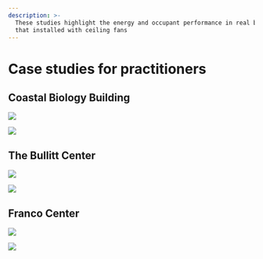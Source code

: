 ```yaml
---
description: >-
  These studies highlight the energy and occupant performance in real buildings
  that installed with ceiling fans
---
```


# Case studies for practitioners

## Coastal Biology Building

![](<../.gitbook/assets/0 (23).png>)



![](<../.gitbook/assets/1 (15).png>)



## The Bullitt Center

![](<../.gitbook/assets/2 (11).png>)



![](<../.gitbook/assets/3 (13).png>)



## Franco Center

![](<../.gitbook/assets/4 (12).png>)



![](<../.gitbook/assets/5 (8).png>)
